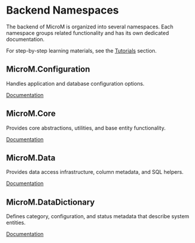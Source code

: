 # Backend Namespaces

The backend of MicroM is organized into several namespaces. Each namespace groups related functionality and has its own dedicated documentation.

For step-by-step learning materials, see the [Tutorials](./Tutorials/index.md) section.

## MicroM.Configuration

Handles application and database configuration options.

[Documentation](./MicroM.Configuration/index.md)

## MicroM.Core

Provides core abstractions, utilities, and base entity functionality.

[Documentation](./MicroM.Core/index.md)

## MicroM.Data

Provides data access infrastructure, column metadata, and SQL helpers.

[Documentation](./MicroM.Data/index.md)

## MicroM.DataDictionary

Defines category, configuration, and status metadata that describe system entities.

[Documentation](./MicroM.DataDictionary/index.md)

